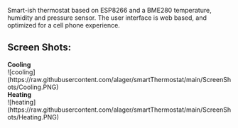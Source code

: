Smart-ish thermostat based on ESP8266 and a BME280 temperature, humidity and pressure sensor.
The user interface is web based, and optimized for a cell phone experience.

<h2>Screen Shots:</h2>
<b>Cooling</b><br>
![cooling](https://raw.githubusercontent.com/alager/smartThermostat/main/ScreenShots/Cooling.PNG)

<br>
<b>Heating</b><br>
![heating](https://raw.githubusercontent.com/alager/smartThermostat/main/ScreenShots/Heating.PNG)

<br>
